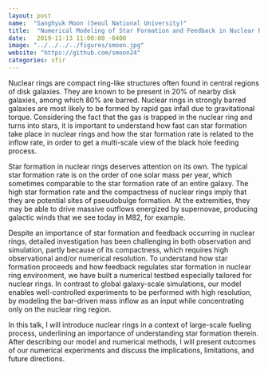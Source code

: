 ```yaml
---
layout: post
name:  "Sanghyuk Moon (Seoul National University)"
title:  "Numerical Modeling of Star Formation and Feedback in Nuclear Rings"
date:   2019-11-13 11:00:00 -0400
image: "../../../../figures/smoon.jpg"
website: "https://github.com/smoon24"
categories: sfir
---
```


Nuclear rings are compact ring-like structures often found in central regions of disk galaxies. They are known to be present in 20% of nearby disk galaxies, among which 80% are barred. Nuclear rings in strongly barred galaxies are most likely to be formed by rapid gas infall due to gravitational torque. Considering the fact that the gas is trapped in the nuclear ring and turns into stars, it is important to understand how fast can star formation take place in nuclear rings and how the star formation rate is related to the inflow rate, in order to get a multi-scale view of the black hole feeding process.

Star formation in nuclear rings deserves attention on its own. The typical star formation rate is on the order of one solar mass per year, which sometimes comparable to the star formation rate of an entire galaxy. The high star formation rate and the compactness of nuclear rings imply that they are potential sites of pseudobulge formation. At the extremities, they may be able to drive massive outflows energized by supernovae, producing galactic winds that we see today in M82, for example.

Despite an importance of star formation and feedback occurring in nuclear rings, detailed investigation has been challenging in both observation and simulation, partly because of its compactness, which requires high observational and/or numerical resolution. To understand how star formation proceeds and how feedback regulates star formation in nuclear ring environment, we have built a numerical testbed especially tailored for nuclear rings. In contrast to global galaxy-scale simulations, our model enables well-controlled experiments to be performed with high resolution, by modeling the bar-driven mass inflow as an input while concentrating only on the nuclear ring region.

In this talk, I will introduce nuclear rings in a context of large-scale fueling process, underlining an importance of understanding star formation therein. After describing our model and numerical methods, I will present outcomes of our numerical experiments and discuss the implications, limitations, and future directions.
